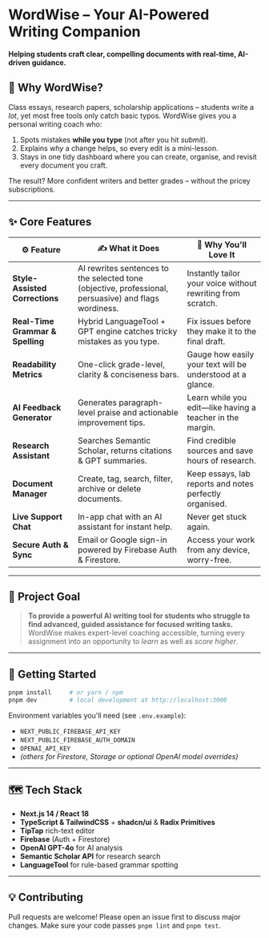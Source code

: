 # WordWise – Your AI-Powered Writing Companion

**Helping students craft clear, compelling documents with real-time, AI-driven guidance.**

## 🌟 Why WordWise?
Class essays, research papers, scholarship applications – students write a *lot*, yet most free tools only catch basic typos.  WordWise gives you a personal writing coach who:

1. Spots mistakes **while you type** (not after you hit *submit*).
2. Explains *why* a change helps, so every edit is a mini-lesson.
3. Stays in one tidy dashboard where you can create, organise, and revisit every document you craft.

The result?  More confident writers and better grades – without the pricey subscriptions.

---

## ✨ Core Features

| ⚙️ Feature | ✍️ What it Does | 🤩 Why You'll Love It |
|-----------|---------------|-----------------------|
| **Style-Assisted Corrections** | AI rewrites sentences to the selected tone (objective, professional, persuasive) and flags wordiness. | Instantly tailor your voice without rewriting from scratch. |
| **Real-Time Grammar & Spelling** | Hybrid LanguageTool + GPT engine catches tricky mistakes as you type. | Fix issues before they make it to the final draft. |
| **Readability Metrics** | One-click grade-level, clarity & conciseness bars. | Gauge how easily your text will be understood at a glance. |
| **AI Feedback Generator** | Generates paragraph-level praise and actionable improvement tips. | Learn while you edit—like having a teacher in the margin. |
| **Research Assistant** | Searches Semantic Scholar, returns citations & GPT summaries. | Find credible sources and save hours of research. |
| **Document Manager** | Create, tag, search, filter, archive or delete documents. | Keep essays, lab reports and notes perfectly organised. |
| **Live Support Chat** | In-app chat with an AI assistant for instant help. | Never get stuck again. |
| **Secure Auth & Sync** | Email or Google sign-in powered by Firebase Auth & Firestore. | Access your work from any device, worry-free. |

---

## 🎯 Project Goal
> **To provide a powerful AI writing tool for students who struggle to find advanced, guided assistance for focused writing tasks.**  
> WordWise makes expert-level coaching accessible, turning every assignment into an opportunity to *learn* as well as *score higher*.

---

## 🚀 Getting Started

```bash
pnpm install     # or yarn / npm
pnpm dev         # local development at http://localhost:3000
```

Environment variables you'll need (see `.env.example`):
- `NEXT_PUBLIC_FIREBASE_API_KEY`
- `NEXT_PUBLIC_FIREBASE_AUTH_DOMAIN`
- `OPENAI_API_KEY`
- *(others for Firestore, Storage or optional OpenAI model overrides)*

---

## 🗺️  Tech Stack
- **Next.js 14 / React 18**
- **TypeScript & TailwindCSS** + **shadcn/ui** & **Radix Primitives**
- **TipTap** rich-text editor
- **Firebase** (Auth + Firestore)
- **OpenAI GPT-4o** for AI analysis
- **Semantic Scholar API** for research search
- **LanguageTool** for rule-based grammar spotting

---

## 💡 Contributing
Pull requests are welcome!  Please open an issue first to discuss major changes.  Make sure your code passes `pnpm lint` and `pnpm test`.
